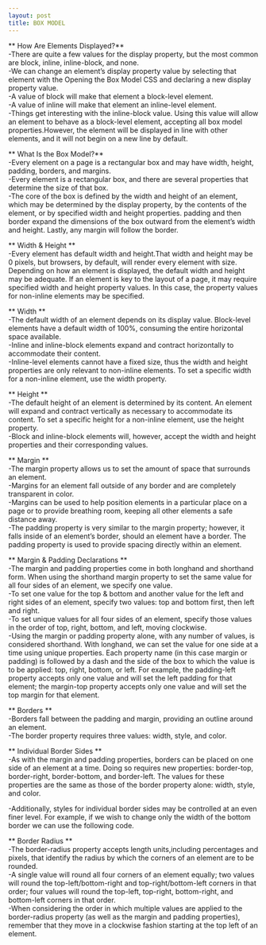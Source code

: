 ```yaml
---
layout: post
title: BOX MODEL
---
```

** How Are Elements Displayed?** <br/>
-There are quite a few values for the display property, but the most common are block, inline, inline-block, and none.<br/>
-We can change an element’s display property value by selecting that element with the Opening the Box Model CSS and declaring a new display property value.<br/>
-A value of block will make that element a block-level element.<br/>
-A value of inline will make that element an inline-level element.<br/>
-Things get interesting with the inline-block value. Using this value will allow an element to behave as a block-level element, accepting all box model properties.However, the element will be displayed in line with other elements, and it will not begin on a new line by default.<br/>

** What Is the Box Model?** <br/>
-Every element on a page is a rectangular box and may have width, height, padding, borders, and margins.<br/>
-Every element is a rectangular box, and there are several properties that determine the size of that box.<br/>
-The core of the box is defined by the width and height of an element, which may be determined by the display property, by the contents of the element, or by specified width and height properties. padding and then border expand the dimensions of the box outward from the element’s width and height. Lastly, any margin will follow the border.<br/>

** Width & Height ** <br/>
-Every element has default width and height.That width and height may be 0 pixels, but browsers, by default, will render every element with size. Depending on how an element is displayed, the default width and height may be adequate. If an element is key to the layout of a page, it may require specified width and height property values. In this case, the property values for non-inline elements may be specified.<br/>

** Width ** <br/>
-The default width of an element depends on its display value. Block-level elements have a default width of 100%, consuming the entire horizontal space available.<br/>
-Inline and inline-block elements expand and contract horizontally to accommodate their content.<br/> -Inline-level elements cannot have a fixed size, thus the width and height properties are only relevant to non-inline elements. To set a specific width for a non-inline element, use the width property.<br/>

** Height ** <br/>
-The default height of an element is determined by its content. An element will expand and contract vertically as necessary to accommodate its content. To set a specific height for a non-inline element, use the height property.<br/>
-Block and inline-block elements will, however, accept the width and height properties and their corresponding values.<br/>

** Margin ** <br/>
-The margin property allows us to set the amount of space that surrounds an element.<br/>
-Margins for an element fall outside of any border and are completely transparent in color.<br/>
-Margins can be used to help position elements in a particular place on a page or to provide breathing room, keeping all other elements a safe distance away.<br/>
-The padding property is very similar to the margin property; however, it falls inside of an element’s border, should an element have a border. The padding property is used to provide spacing directly within an element.<br/>

** Margin & Padding Declarations ** <br/>
-The margin and padding properties come in both longhand and shorthand form. When using the shorthand margin property to set the same value for all four sides of an element, we specify one value.<br/>
-To set one value for the top & bottom and another value for the left and right sides of an element, specify two values: top and bottom first, then left and right.<br/>
-To set unique values for all four sides of an element, specify those values in the order of top, right, bottom, and left, moving clockwise.<br/>
-Using the margin or padding property alone, with any number of values, is considered shorthand. With longhand, we can set the value for one side at a time using unique properties. Each property name (in this case margin or padding) is followed by a dash and the side of the box to which the value is to be applied: top, right, bottom, or left. For example, the padding-left property accepts only one value and will set the left padding for that element; the margin-top property accepts only one value and will set the top margin for that element.<br/>

** Borders ** <br/>
-Borders fall between the padding and margin, providing an outline around an element.<br/>
-The border property requires three values: width, style, and color.<br/>

** Individual Border Sides ** <br/>
-As with the margin and padding properties, borders can be placed on one side of an element at a time. Doing so requires new properties: border-top, border-right, border-bottom, and border-left. The values for these properties are the same as those of the border property alone: width, style, and color.<br/>

-Additionally, styles for individual border sides may be controlled at an even finer level. For example, if we wish to change only the width of the bottom border we can use the following code.<br/>

** Border Radius ** <br/>
-The border-radius property accepts length units,including percentages and pixels, that identify the radius by which the corners of an element are to be rounded. <br/>
-A single value will round all four corners of an element equally; two values will round the top-left/bottom-right and top-right/bottom-left corners in that order; four values will round the top-left, top-right, bottom-right, and bottom-left corners in that order.<br/>
-When considering the order in which multiple values are applied to the border-radius property (as well as the margin and padding properties), remember that they move in a clockwise fashion starting at the top left of an element.<br/>
